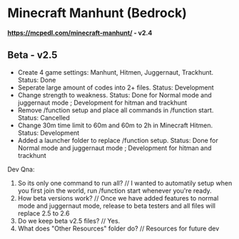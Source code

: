 # Minecraft Manhunt (Bedrock)
**https://mcpedl.com/minecraft-manhunt/ - v2.4**
## Beta - v2.5
- Create 4 game settings: Manhunt, Hitmen, Juggernaut, Trackhunt. Status: Done
- Seperate large amount of codes into 2+ files. Status: Development
- Change strength to weakness. Status: Done for Normal mode and juggernaut mode ; Development for hitman and trackhunt
- Remove /function setup and place all commands in /function start. Status: Cancelled
- Change 30m time limit to 60m and 60m to 2h in Minecraft Hitmen. Status: Development
- Added a launcher folder to replace /function setup. Status: Done for Normal mode and juggernaut mode ; Development for hitman and trackhunt

Dev Qna:
1. So its only one command to run all? // I wanted to automatily setup when you first join the world, run /function start whenever you're ready.
2. How beta versions work? // Once we have added features to normal mode and juggernaut mode, release to beta testers and all files will replace 2.5 to 2.6
3. Do we keep beta v2.5 files? // Yes.
4. What does "Other Resources" folder do? // Resources for future dev
